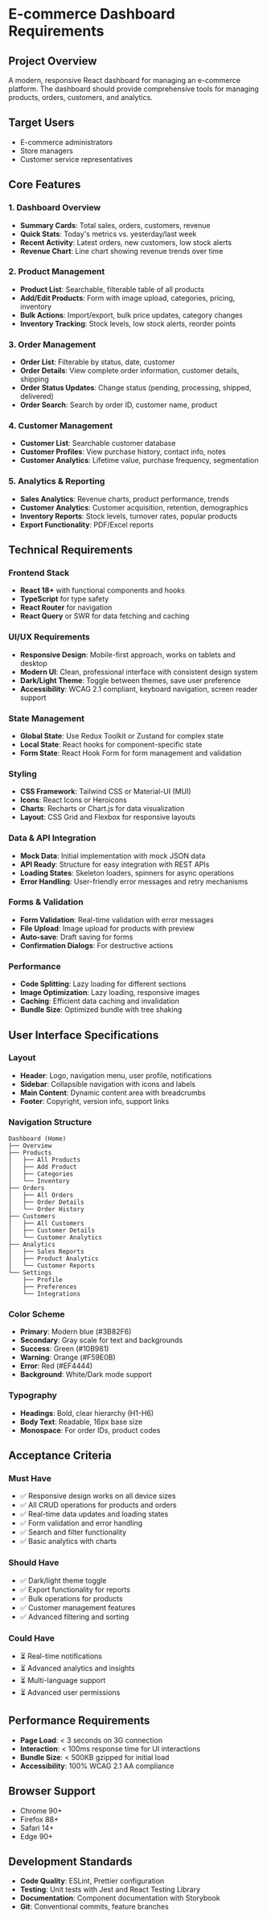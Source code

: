 # E-commerce Dashboard Requirements

## Project Overview
A modern, responsive React dashboard for managing an e-commerce platform. The dashboard should provide comprehensive tools for managing products, orders, customers, and analytics.

## Target Users
- E-commerce administrators
- Store managers
- Customer service representatives

## Core Features

### 1. Dashboard Overview
- **Summary Cards**: Total sales, orders, customers, revenue
- **Quick Stats**: Today's metrics vs. yesterday/last week
- **Recent Activity**: Latest orders, new customers, low stock alerts
- **Revenue Chart**: Line chart showing revenue trends over time

### 2. Product Management
- **Product List**: Searchable, filterable table of all products
- **Add/Edit Products**: Form with image upload, categories, pricing, inventory
- **Bulk Actions**: Import/export, bulk price updates, category changes
- **Inventory Tracking**: Stock levels, low stock alerts, reorder points

### 3. Order Management
- **Order List**: Filterable by status, date, customer
- **Order Details**: View complete order information, customer details, shipping
- **Order Status Updates**: Change status (pending, processing, shipped, delivered)
- **Order Search**: Search by order ID, customer name, product

### 4. Customer Management
- **Customer List**: Searchable customer database
- **Customer Profiles**: View purchase history, contact info, notes
- **Customer Analytics**: Lifetime value, purchase frequency, segmentation

### 5. Analytics & Reporting
- **Sales Analytics**: Revenue charts, product performance, trends
- **Customer Analytics**: Customer acquisition, retention, demographics
- **Inventory Reports**: Stock levels, turnover rates, popular products
- **Export Functionality**: PDF/Excel reports

## Technical Requirements

### Frontend Stack
- **React 18+** with functional components and hooks
- **TypeScript** for type safety
- **React Router** for navigation
- **React Query** or SWR for data fetching and caching

### UI/UX Requirements
- **Responsive Design**: Mobile-first approach, works on tablets and desktop
- **Modern UI**: Clean, professional interface with consistent design system
- **Dark/Light Theme**: Toggle between themes, save user preference
- **Accessibility**: WCAG 2.1 compliant, keyboard navigation, screen reader support

### State Management
- **Global State**: Use Redux Toolkit or Zustand for complex state
- **Local State**: React hooks for component-specific state
- **Form State**: React Hook Form for form management and validation

### Styling
- **CSS Framework**: Tailwind CSS or Material-UI (MUI)
- **Icons**: React Icons or Heroicons
- **Charts**: Recharts or Chart.js for data visualization
- **Layout**: CSS Grid and Flexbox for responsive layouts

### Data & API Integration
- **Mock Data**: Initial implementation with mock JSON data
- **API Ready**: Structure for easy integration with REST APIs
- **Loading States**: Skeleton loaders, spinners for async operations
- **Error Handling**: User-friendly error messages and retry mechanisms

### Forms & Validation
- **Form Validation**: Real-time validation with error messages
- **File Upload**: Image upload for products with preview
- **Auto-save**: Draft saving for forms
- **Confirmation Dialogs**: For destructive actions

### Performance
- **Code Splitting**: Lazy loading for different sections
- **Image Optimization**: Lazy loading, responsive images
- **Caching**: Efficient data caching and invalidation
- **Bundle Size**: Optimized bundle with tree shaking

## User Interface Specifications

### Layout
- **Header**: Logo, navigation menu, user profile, notifications
- **Sidebar**: Collapsible navigation with icons and labels
- **Main Content**: Dynamic content area with breadcrumbs
- **Footer**: Copyright, version info, support links

### Navigation Structure
```
Dashboard (Home)
├── Overview
├── Products
│   ├── All Products
│   ├── Add Product
│   ├── Categories
│   └── Inventory
├── Orders
│   ├── All Orders
│   ├── Order Details
│   └── Order History
├── Customers
│   ├── All Customers
│   ├── Customer Details
│   └── Customer Analytics
├── Analytics
│   ├── Sales Reports
│   ├── Product Analytics
│   └── Customer Reports
└── Settings
    ├── Profile
    ├── Preferences
    └── Integrations
```

### Color Scheme
- **Primary**: Modern blue (#3B82F6)
- **Secondary**: Gray scale for text and backgrounds
- **Success**: Green (#10B981)
- **Warning**: Orange (#F59E0B)
- **Error**: Red (#EF4444)
- **Background**: White/Dark mode support

### Typography
- **Headings**: Bold, clear hierarchy (H1-H6)
- **Body Text**: Readable, 16px base size
- **Monospace**: For order IDs, product codes

## Acceptance Criteria

### Must Have
- ✅ Responsive design works on all device sizes
- ✅ All CRUD operations for products and orders
- ✅ Real-time data updates and loading states
- ✅ Form validation and error handling
- ✅ Search and filter functionality
- ✅ Basic analytics with charts

### Should Have
- ✅ Dark/light theme toggle
- ✅ Export functionality for reports
- ✅ Bulk operations for products
- ✅ Customer management features
- ✅ Advanced filtering and sorting

### Could Have
- ⏳ Real-time notifications
- ⏳ Advanced analytics and insights
- ⏳ Multi-language support
- ⏳ Advanced user permissions

## Performance Requirements
- **Page Load**: < 3 seconds on 3G connection
- **Interaction**: < 100ms response time for UI interactions
- **Bundle Size**: < 500KB gzipped for initial load
- **Accessibility**: 100% WCAG 2.1 AA compliance

## Browser Support
- Chrome 90+
- Firefox 88+
- Safari 14+
- Edge 90+

## Development Standards
- **Code Quality**: ESLint, Prettier configuration
- **Testing**: Unit tests with Jest and React Testing Library
- **Documentation**: Component documentation with Storybook
- **Git**: Conventional commits, feature branches

